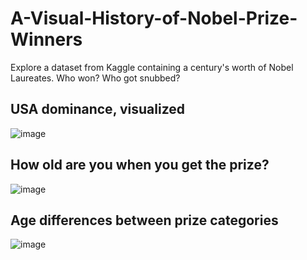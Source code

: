 # A-Visual-History-of-Nobel-Prize-Winners
Explore a dataset from Kaggle containing a century's worth of Nobel Laureates. Who won? Who got snubbed? 


## USA dominance, visualized
![image](https://user-images.githubusercontent.com/54509188/127799046-d6ad3458-c2cd-4137-a1e2-20d2f9d8d7f0.png)

## How old are you when you get the prize?
![image](https://user-images.githubusercontent.com/54509188/127799184-3c653a63-5ec1-4dcd-ac05-64fbb8d47b4b.png)

## Age differences between prize categories
![image](https://user-images.githubusercontent.com/54509188/127799236-046271e8-4009-4159-843c-fbaefc127c4e.png)
